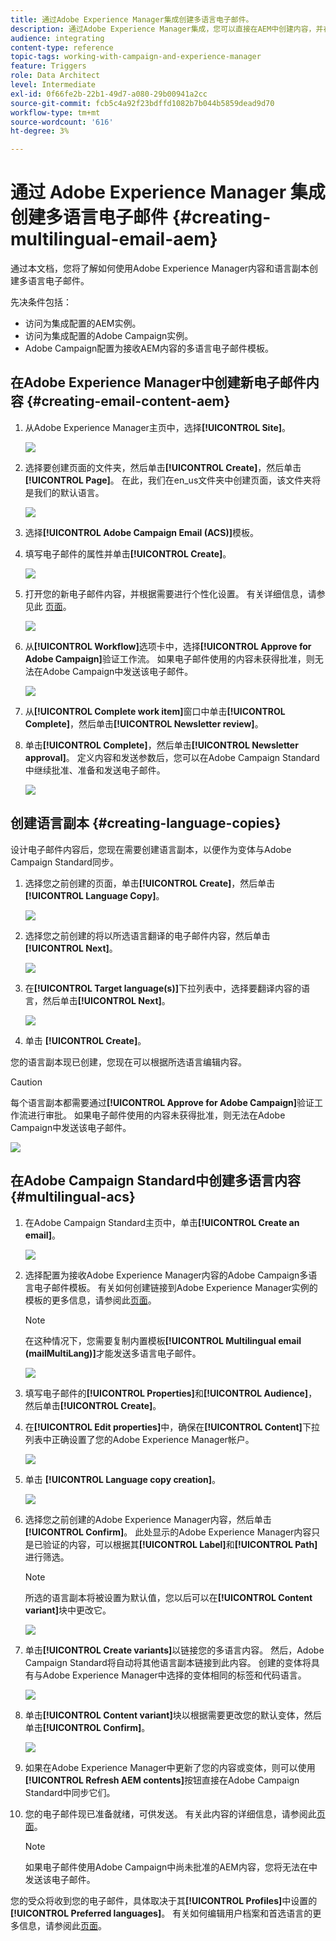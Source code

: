 ```yaml
---
title: 通过Adobe Experience Manager集成创建多语言电子邮件。
description: 通过Adobe Experience Manager集成，您可以直接在AEM中创建内容，并在以后的Adobe Campaign中使用它。
audience: integrating
content-type: reference
topic-tags: working-with-campaign-and-experience-manager
feature: Triggers
role: Data Architect
level: Intermediate
exl-id: 0f66fe2b-22b1-49d7-a080-29b00941a2cc
source-git-commit: fcb5c4a92f23bdffd1082b7b044b5859dead9d70
workflow-type: tm+mt
source-wordcount: '616'
ht-degree: 3%

---
```


# 通过 Adobe Experience Manager 集成创建多语言电子邮件 {#creating-multilingual-email-aem}

通过本文档，您将了解如何使用Adobe Experience Manager内容和语言副本创建多语言电子邮件。

先决条件包括：

* 访问为集成配置的AEM实例。
* 访问为集成配置的Adobe Campaign实例。
* Adobe Campaign配置为接收AEM内容的多语言电子邮件模板。

## 在Adobe Experience Manager中创建新电子邮件内容 {#creating-email-content-aem}

1. 从Adobe Experience Manager主页中，选择&#x200B;**[!UICONTROL Site]**。

   ![](assets/aem_acs_1.png)

1. 选择要创建页面的文件夹，然后单击&#x200B;**[!UICONTROL Create]**，然后单击&#x200B;**[!UICONTROL Page]**。 在此，我们在en_us文件夹中创建页面，该文件夹将是我们的默认语言。

   ![](assets/aem_acs_2.png)

1. 选择&#x200B;**[!UICONTROL Adobe Campaign Email (ACS)]**&#x200B;模板。

1. 填写电子邮件的属性并单击&#x200B;**[!UICONTROL Create]**。

   ![](assets/aem_acs_3.png)

1. 打开您的新电子邮件内容，并根据需要进行个性化设置。 有关详细信息，请参见此 [&#x200B; 页面](../../integrating/using/creating-email-experience-manager.md#editing-email-aem)。

   ![](assets/aem_acs_4.png)

1. 从&#x200B;**[!UICONTROL Workflow]**&#x200B;选项卡中，选择&#x200B;**[!UICONTROL Approve for Adobe Campaign]**&#x200B;验证工作流。 如果电子邮件使用的内容未获得批准，则无法在Adobe Campaign中发送该电子邮件。

   ![](assets/aem_acs_7.png)

1. 从&#x200B;**[!UICONTROL Complete work item]**&#x200B;窗口中单击&#x200B;**[!UICONTROL Complete]**，然后单击&#x200B;**[!UICONTROL Newsletter review]**。

1. 单击&#x200B;**[!UICONTROL Complete]**，然后单击&#x200B;**[!UICONTROL Newsletter approval]**。 定义内容和发送参数后，您可以在Adobe Campaign Standard中继续批准、准备和发送电子邮件。

   ![](assets/aem_acs_8.png)

## 创建语言副本 {#creating-language-copies}

设计电子邮件内容后，您现在需要创建语言副本，以便作为变体与Adobe Campaign Standard同步。

1. 选择您之前创建的页面，单击&#x200B;**[!UICONTROL Create]**，然后单击&#x200B;**[!UICONTROL Language Copy]**。

   ![](assets/aem_acs_5.png)

1. 选择您之前创建的将以所选语言翻译的电子邮件内容，然后单击&#x200B;**[!UICONTROL Next]**。

   ![](assets/aem_acs_6.png)

1. 在&#x200B;**[!UICONTROL Target language(s)]**&#x200B;下拉列表中，选择要翻译内容的语言，然后单击&#x200B;**[!UICONTROL Next]**。

   ![](assets/aem_acs_9.png)

1. 单击 **[!UICONTROL Create]**。

您的语言副本现已创建，您现在可以根据所选语言编辑内容。

>[!CAUTION]
>
>每个语言副本都需要通过&#x200B;**[!UICONTROL Approve for Adobe Campaign]**&#x200B;验证工作流进行审批。 如果电子邮件使用的内容未获得批准，则无法在Adobe Campaign中发送该电子邮件。

![](assets/aem_acs_11.png)

## 在Adobe Campaign Standard中创建多语言内容 {#multilingual-acs}

1. 在Adobe Campaign Standard主页中，单击&#x200B;**[!UICONTROL Create an email]**。

   ![](assets/aem_acs_12.png)

1. 选择配置为接收Adobe Experience Manager内容的Adobe Campaign多语言电子邮件模板。 有关如何创建链接到Adobe Experience Manager实例的模板的更多信息，请参阅此[页面](../../integrating/using/configure-experience-manager.md#config-acs)。

   >[!NOTE]
   >
   >在这种情况下，您需要复制内置模板&#x200B;**[!UICONTROL Multilingual email (mailMultiLang)]**&#x200B;才能发送多语言电子邮件。

   ![](assets/aem_acs_13.png)

1. 填写电子邮件的&#x200B;**[!UICONTROL Properties]**&#x200B;和&#x200B;**[!UICONTROL Audience]**，然后单击&#x200B;**[!UICONTROL Create]**。

1. 在&#x200B;**[!UICONTROL Edit properties]**&#x200B;中，确保在&#x200B;**[!UICONTROL Content]**&#x200B;下拉列表中正确设置了您的Adobe Experience Manager帐户。

   ![](assets/aem_acs_20.png)

1. 单击 **[!UICONTROL Language copy creation]**。

   ![](assets/aem_acs_16.png)

1. 选择您之前创建的Adobe Experience Manager内容，然后单击&#x200B;**[!UICONTROL Confirm]**。 此处显示的Adobe Experience Manager内容只是已验证的内容，可以根据其&#x200B;**[!UICONTROL Label]**&#x200B;和&#x200B;**[!UICONTROL Path]**&#x200B;进行筛选。

   >[!NOTE]
   >
   >所选的语言副本将被设置为默认值，您以后可以在&#x200B;**[!UICONTROL Content variant]**&#x200B;块中更改它。

   ![](assets/aem_acs_17.png)

1. 单击&#x200B;**[!UICONTROL Create variants]**&#x200B;以链接您的多语言内容。 然后，Adobe Campaign Standard将自动将其他语言副本链接到此内容。 创建的变体将具有与Adobe Experience Manager中选择的变体相同的标签和代码语言。

   ![](assets/aem_acs_18.png)

1. 单击&#x200B;**[!UICONTROL Content variant]**&#x200B;块以根据需要更改您的默认变体，然后单击&#x200B;**[!UICONTROL Confirm]**。

   ![](assets/aem_acs_19.png)

1. 如果在Adobe Experience Manager中更新了您的内容或变体，则可以使用&#x200B;**[!UICONTROL Refresh AEM contents]**&#x200B;按钮直接在Adobe Campaign Standard中同步它们。

1. 您的电子邮件现已准备就绪，可供发送。 有关此内容的详细信息，请参阅此[页面](../../sending/using/get-started-sending-messages.md)。

   >[!NOTE]
   >
   >如果电子邮件使用Adobe Campaign中尚未批准的AEM内容，您将无法在中发送该电子邮件。

您的受众将收到您的电子邮件，具体取决于其&#x200B;**[!UICONTROL Profiles]**&#x200B;中设置的&#x200B;**[!UICONTROL Preferred languages]**。 有关如何编辑用户档案和首选语言的更多信息，请参阅此[页面](../../audiences/using/editing-profiles.md)。
